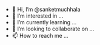 - 👋 Hi, I’m @sanketmuchhala
- 👀 I’m interested in ...
- 🌱 I’m currently learning ...
- 💞️ I’m looking to collaborate on ...
- 📫 How to reach me ...

<!---
sanketmuchhala/sanketmuchhala is a ✨ special ✨ repository because its `README.md` (this file) appears on your GitHub profile.
You can click the Preview link to take a look at your changes.
--->
